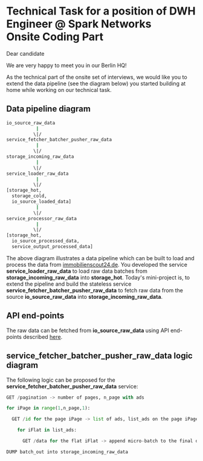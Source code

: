 # Technical Task for a position of DWH Engineer @ Spark Networks <br> Onsite Coding Part

Dear candidate

We are very happy to meet you in our Berlin HQ!

As the technical part of the onsite set of interviews, we would like you to extend the data pipeline (see the diagram below) you started building at home while working on our technical task.

## Data pipeline diagram

```bash
io_source_raw_data
           |
          \|/
service_fetcher_batcher_pusher_raw_data
           |
          \|/
storage_incoming_raw_data    
           |
          \|/
service_loader_raw_data
           |
          \|/
[storage_hot,
  storage_cold,
  io_source_loaded_data]
           |
          \|/
service_processor_raw_data
           |
          \|/
[storage_hot,
  io_source_processed_data,
  service_output_processed_data]
```

The above diagram illustrates a data pipeline which can be built to load and process the data from <a href="https://www.immobilienscout24.de" target="_blank">immobilienscout24.de</a>. You developed the service <strong>service_loader_raw_data</strong> to load raw data batches from <strong>storage_incoming_raw_data</strong> into <strong>storage_hot</strong>. Today's mini-project is, to extend the pipeline and build the stateless service <strong>service_fetcher_batcher_pusher_raw_data</strong> to fetch raw data from the source <strong>io_source_raw_data</strong> into <strong>storage_incoming_raw_data</strong>.

## API end-points

The raw data can be fetched from <strong>io_source_raw_data</strong> using API end-points described <a href="https://documenter.getpostman.com/view/6808396/S11RKFo6" target="_blank">here</a>.

## service_fetcher_batcher_pusher_raw_data logic diagram

The following logic can be proposed for the <strong>service_fetcher_batcher_pusher_raw_data</strong> service:

```python
GET /pagination -> number of pages, n_page with ads

for iPage in range(1,n_page,1):

  GET /id for the page iPage -> list of ads, list_ads on the page iPage

    for iFlat in list_ads:

      GET /data for the flat iFlat -> append micro-batch to the final data batch batch_out

DUMP batch_out into storage_incoming_raw_data
```
